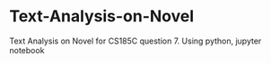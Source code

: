# Text-Analysis-on-Novel
Text Analysis on Novel for CS185C question 7. Using python, jupyter notebook
